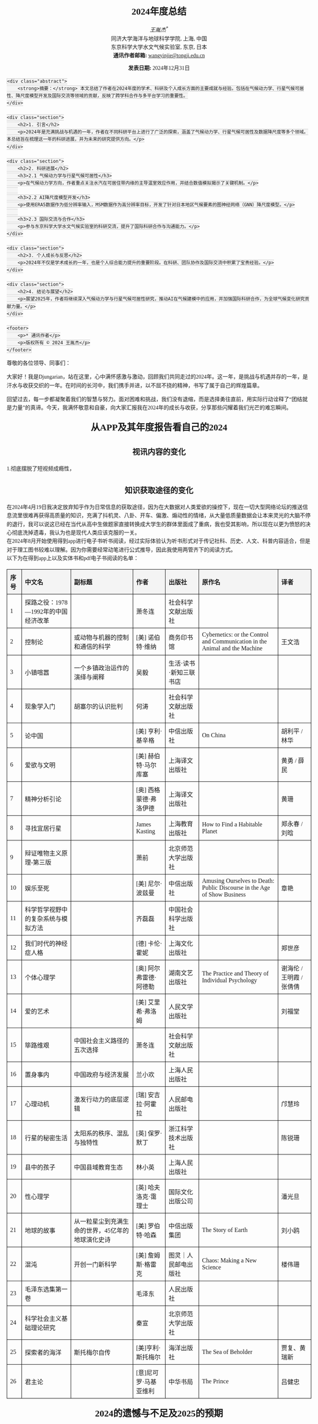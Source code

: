 <!DOCTYPE html>
<html lang="zh">
<head>
    <meta charset="UTF-8">
    <meta name="viewport" content="width=device-width, initial-scale=1.0">
    <title>2024年度总结</title>
    <style>
        body {
            font-family: serif;
            margin: 0 auto;
            max-width: 800px;
            padding: 20px;
            line-height: 1.6;
        }
        h1, h2, h3 {
            text-align: center;
        }
        h1 {
            font-size: 24px;
            margin-top: 20px;
        }
        h2 {
            font-size: 20px;
            margin-top: 30px;
        }
        h3 {
            font-size: 18px;
            margin-top: 20px;
        }
        .author {
            text-align: center;
            font-style: italic;
        }
        .affiliation {
            text-align: center;
            font-size: 14px;
            margin-bottom: 10px;
        }
        .abstract {
            border: 1px solid #ccc;
            padding: 10px;
            margin: 20px 0;
            background-color: #f9f9f9;
        }
        .section {
            margin-top: 40px;
        }
        footer {
            margin-top: 50px;
            text-align: center;
            font-size: 12px;
            color: #777;
        }
        code {
            background-color: #f5f5f5;
            border: 1px solid #ccc;
            padding: 2px 4px;
            font-family: monospace;
        }
    </style>
</head>
<body>
    <h1>2024年度总结</h1>
    <div class="author">王胤杰<sup>*</sup></div>
    <div class="affiliation">
        同济大学海洋与地球科学学院, 上海, 中国<br>
        东京科学大学水文气候实验室, 东京, 日本<br>
        <strong>通讯作者邮箱:</strong> <a href="mailto:wangyinjie@tongji.edu.cn">wangyinjie@tongji.edu.cn</a>
    </div>
    <div class="affiliation"><strong>发表日期:</strong> 2024年12月31日</div>

    <div class="abstract">
        <strong>摘要：</strong> 本文总结了作者在2024年度的学术、科研及个人成长方面的主要成就与经验。包括在气候动力学、行星气候可居性、降尺度模型开发及国际交流等领域的贡献，反映了跨学科合作与多平台学习的重要性。
    </div>

    <div class="section">
        <h2>1. 引言</h2>
        <p>2024年是充满挑战与机遇的一年，作者在不同科研平台上进行了广泛的探索，涵盖了气候动力学、行星气候可居性及数据降尺度等多个领域。本总结旨在梳理这一年的科研进展，并为未来的研究提供方向。</p>
    </div>

    <div class="section">
        <h2>2. 科研进展</h2>
        <h3>2.1 气候动力学与行星气候可居性</h3>
        <p>在气候动力学方向，作者重点关注水汽在可居住带内缘的主导温室效应作用，并结合数值模拟揭示了关键机制。</p>
        
        <h3>2.2 AI降尺度模型开发</h3>
        <p>使用ERA5数据作为低分辨率输入，MSM数据作为高分辨率目标，开发了针对日本地区气候要素的图神经网络（GNN）降尺度模型。</p>
        
        <h3>2.3 国际交流与合作</h3>
        <p>参与东京科学大学水文气候实验室的科研交流，提升了国际科研合作与沟通能力。</p>
    </div>

    <div class="section">
        <h2>3. 个人成长与反思</h2>
        <p>2024年不仅是学术成长的一年，也是个人综合能力提升的重要阶段。在科研、团队协作及国际交流中积累了宝贵经验。</p>
    </div>

    <div class="section">
        <h2>4. 结论与展望</h2>
        <p>展望2025年，作者将继续深入气候动力学与行星气候可居性研究，推动AI在气候建模中的应用，并加强国际科研合作，为全球气候变化研究贡献力量。</p>
    </div>

    <footer>
        <p>* 通讯作者</p>
        <p>版权所有 © 2024 王胤杰</p>
    </footer>
</body>
</html>

尊敬的各位领导、同事们：

大家好！我是Djungarian，站在这里，心中满怀感激与激动，回顾我们共同走过的2024年。这一年，是挑战与机遇并存的一年，是汗水与收获交织的一年。在时间的长河中，我们携手并进，以不屈不挠的精神，书写了属于自己的辉煌篇章。

回望过去，每一步都凝聚着我们的智慧与努力。面对困难和挑战，我们没有退缩，而是选择勇往直前，用实际行动诠释了“团结就是力量”的真谛。今天，我满怀敬意和自豪，向大家汇报我在2024年的成长与收获，分享那些闪耀着我们光芒的难忘瞬间。

# 从APP及其年度报告看自己的2024
## 
## 视讯内容的变化
1.彻底摆脱了短视频成瘾性，

## 知识获取途径的变化
在2024年4月19日我决定放弃知乎作为日常信息的获取途径，因为在大数据对人类爱欲的操控下，现在一切大型网络论坛的推送信息流里很难再获得高质量的知识，充满了抖机灵、八卦、开车、偏激、煽动性的情绪，从大量低质量数据会让本来灵光的大脑不停的退行，我可以说这已经在当代从高中生做题家直接转换成大学生的群体里面成了重病，我也受其影响，所以现在以更为愤怒的决心彻底洗掉遗毒，我认为也是现代人类应该克服的一关。<br>
在2024年8月开始使用得到app进行电子书听书阅读，经过实际体验认为听书形式对于传记社科、历史、人文、科普内容适合，但是对于理工图书较难以理解。因为你需要经常动笔进行公式推导，因此我使用两管齐下的阅读方式。<br>
以下为在得到app上以及实体书和pdf电子书阅读的名单：<br>
<html lang="zh-CN">
<head>
    <meta charset="UTF-8">
    <meta name="viewport" content="width=device-width, initial-scale=1.0">
    <title>本年度阅读书籍汇总</title>
    <style>
        table {
            width: 100%;
            border-collapse: collapse;
            table-layout: fixed;
        }
        th, td {
            border: 1px solid #000;
            padding: 8px;
            text-align: left;
            word-wrap: break-word;
            word-break: break-word;
        }
        th {
            background-color: #f4f4f4;
        }
    </style>
</head>
<body>
    <table>
        <thead>
            <tr>
                <th>序号</th>
                <th>中文名</th>
                <th>副标题</th>
                <th>作者</th>
                <th>出版社</th>
                <th>原作名</th>
                <th>译者</th>
            </tr>
        </thead>
        <tbody>
            <tr>
                <td>1</td>
                <td>探路之役：1978—1992年的中国经济改革</td>
                <td></td>
                <td>萧冬连</td>
                <td>社会科学文献出版社</td>
                <td></td>
                <td></td>
            </tr>
            <tr>
                <td>2</td>
                <td>控制论</td>
                <td>或动物与机器的控制和通信的科学</td>
                <td>[美] 诺伯特·维纳</td>
                <td>商务印书馆</td>
                <td>Cybernetics: or the Control and Communication in the Animal and the Machine</td>
                <td>王文浩</td>
            </tr>
            <tr>
                <td>3</td>
                <td>小镇喧嚣</td>
                <td>一个乡镇政治运作的演绎与阐释</td>
                <td>吴毅</td>
                <td>生活·读书·新知三联书店</td>
                <td></td>
                <td></td>
            </tr>
            <tr>
                <td>4</td>
                <td>现象学入门</td>
                <td>胡塞尔的认识批判</td>
                <td>何涛</td>
                <td>社会科学文献出版社</td>
                <td></td>
                <td></td>
            </tr>
            <tr>
                <td>5</td>
                <td>论中国</td>
                <td></td>
                <td>[美] 亨利·基辛格</td>
                <td>中信出版社</td>
                <td>On China</td>
                <td>胡利平 / 林华</td>
            </tr>
            <tr>
                <td>6</td>
                <td>爱欲与文明</td>
                <td></td>
                <td>[美] 赫伯特·马尔库塞</td>
                <td>上海译文出版社</td>
                <td></td>
                <td>黄勇 / 薛民</td>
            </tr>
            <tr>
                <td>7</td>
                <td>精神分析引论</td>
                <td></td>
                <td>[奥] 西格蒙德·弗洛伊德</td>
                <td>上海译文出版社</td>
                <td></td>
                <td>黄珊</td>
            </tr>
            <tr>
                <td>8</td>
                <td>寻找宜居行星</td>
                <td></td>
                <td>James Kasting</td>
                <td>上海教育出版社</td>
                <td>How to Find a Habitable Planet</td>
                <td>郑永春 / 刘晗</td>
            </tr>
            <tr>
                <td>9</td>
                <td>辩证唯物主义原理-第三版</td>
                <td></td>
                <td>萧前</td>
                <td>北京师范大学出版社</td>
                <td></td>
                <td></td>
            </tr>
            <tr>
                <td>10</td>
                <td>娱乐至死</td>
                <td></td>
                <td>[美] 尼尔·波兹曼</td>
                <td>中信出版社</td>
                <td>Amusing Ourselves to Death: Public Discourse in the Age of Show Business</td>
                <td>章艳</td>
            </tr>
            <tr>
                <td>11</td>
                <td>科学哲学视野中的复杂系统与模拟方法</td>
                <td></td>
                <td>齐磊磊</td>
                <td>中国社会科学出版社</td>
                <td></td>
                <td></td>
            </tr>
            <tr>
                <td>12</td>
                <td>我们时代的神经症人格</td>
                <td></td>
                <td>[德] 卡伦·霍妮</td>
                <td>上海文化出版社</td>
                <td></td>
                <td>郑世彦</td>
            </tr>
            <tr>
                <td>13</td>
                <td>个体心理学</td>
                <td></td>
                <td>[奥] 阿尔弗雷德·阿德勒</td>
                <td>湖南文艺出版社</td>
                <td>The Practice and Theory of Individual Psychology</td>
                <td>谢海伦 / 王明霞 / 张倩倩</td>
            </tr>
            <tr>
                <td>14</td>
                <td>爱的艺术</td>
                <td></td>
                <td>[美] 艾里希·弗洛姆</td>
                <td>人民文学出版社</td>
                <td></td>
                <td>刘福堂</td>
            </tr>
            <tr>
                <td>15</td>
                <td>筚路维艰</td>
                <td>中国社会主义路径的五次选择</td>
                <td>萧冬连</td>
                <td>社会科学文献出版社</td>
                <td></td>
                <td></td>
            </tr>
            <tr>
                <td>16</td>
                <td>置身事内</td>
                <td>中国政府与经济发展</td>
                <td>兰小欢</td>
                <td>上海人民出版社</td>
                <td></td>
                <td></td>
            </tr>
            <tr>
                <td>17</td>
                <td>心理动机</td>
                <td>激发行动力的底层逻辑</td>
                <td>[瑞] 安吉拉·阿霍拉</td>
                <td>人民邮电出版社</td>
                <td></td>
                <td>邝慧玲</td>
            </tr>
            <tr>
                <td>18</td>
                <td>行星的秘密生活</td>
                <td>太阳系的秩序、混乱与独特性</td>
                <td>[英] 保罗·默丁</td>
                <td>浙江科学技术出版社</td>
                <td></td>
                <td>陈锐珊</td>
            </tr>
            <tr>
                <td>19</td>
                <td>县中的孩子</td>
                <td>中国县域教育生态</td>
                <td>林小英</td>
                <td>上海人民出版社</td>
                <td></td>
                <td></td>
            </tr>
            <tr>
                <td>20</td>
                <td>性心理学</td>
                <td></td>
                <td>[英] 哈夫洛克·霭理士</td>
                <td>国际文化出版公司</td>
                <td></td>
                <td>潘光旦</td>
            </tr>
            <tr>
                <td>21</td>
                <td>地球的故事</td>
                <td>从一粒星尘到充满生命的世界，45亿年的地球演化史诗</td>
                <td>[美] 罗伯特·哈森</td>
                <td>中信出版集团</td>
                <td>The Story of Earth</td>
                <td>刘小鸥</td>
            </tr>
            <tr>
                <td>22</td>
                <td>混沌</td>
                <td>开创一门新科学</td>
                <td>[美] 詹姆斯·格雷克</td>
                <td>图灵｜人民邮电出版社</td>
                <td>Chaos: Making a New Science</td>
                <td>楼伟珊</td>
            </tr>
            <tr>
                <td>23</td>
                <td>毛泽东选集第一卷</td>
                <td></td>
                <td>毛泽东</td>
                <td>人民出版社</td>
                <td></td>
                <td></td>
            </tr>
            <tr>
                <td>24</td>
                <td>科学社会主义基础理论研究</td>
                <td></td>
                <td>秦宣</td>
                <td>北京师范大学出版社</td>
                <td></td>
                <td></td>
            </tr>
            <tr>
                <td>25</td>
                <td>探索者的海洋</td>
                <td>斯托梅尔自传</td>
                <td>[美]亨利·斯托梅尔</td>
                <td>海洋出版社</td>
                <td>The Sea of Beholder</td>
                <td>贾复、黄瑞新</td>
            </tr>
            <tr>
                <td>26</td>
                <td>君主论</td>
                <td></td>
                <td>[意]尼可罗·马基亚维利</td>
                <td>中华书局</td>
                <td>The Prince</td>
                <td>吕健忠</td>
            </tr>
        </tbody>
    </table>
</body>

# 2024的遗憾与不足及2025的预期